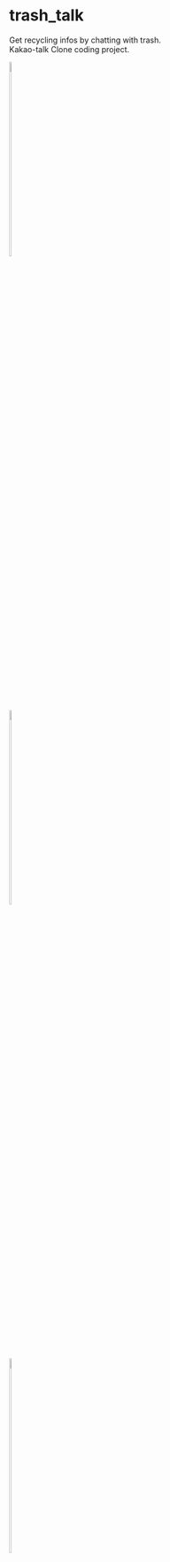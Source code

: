 # trash_talk

Get recycling infos by chatting with trash. <br/>
Kakao-talk Clone coding project. <br/>

<div style="display:inline-block;">
  <img src="https://user-images.githubusercontent.com/75126613/130450000-7d8b3a04-0795-4ed9-bc46-4c3f2ad8266b.png" width="30%" height="30%">
  <div width="5%"></div>
  <img src="https://user-images.githubusercontent.com/75126613/130450013-6945487d-77db-4c70-b204-280023e7958f.png" width="30%" height="30%">
  <div width="5%"></div>
  <img src="https://user-images.githubusercontent.com/75126613/130451788-b91f279e-2715-43ce-9bbb-5d09a7e09fda.png" width="30%" height="30%">
</div>
